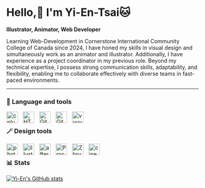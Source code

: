 # Hello,👋 I'm Yi-En-Tsai🐱

**Illustrator, Animator, Web Developer**

Learning Web-Development in Cornerstone International Community College of Canada since 2024, I have honed my skills in visual design and simultaneously work as an animator and illustrator. Additionally, I have experience as a project coordinator in my previous role. Beyond my technical expertise, I possess strong communication skills, adaptability, and flexibility, enabling me to collaborate effectively with diverse teams in fast-paced environments.

---

### 👾 Language and tools

<img align="left" alt="cplusplus" width="30px" style="padding-right:10px;"  src="https://cdn.jsdelivr.net/gh/devicons/devicon@latest/icons/cplusplus/cplusplus-original.svg" />
<img align="left" alt="HTML" width="30px" style="padding-right:10px;" src="https://cdn.jsdelivr.net/gh/devicons/devicon/icons/html5/html5-plain.svg" />
<img align="left" alt="Git" width="30px" style="padding-right:10px;" src="https://cdn.jsdelivr.net/gh/devicons/devicon/icons/git/git-original.svg" />
<img align="left" alt="GitHub" width="30px" style="padding-right:10px;" src="https://cdn.jsdelivr.net/gh/devicons/devicon/icons/github/github-original.svg" />
<img align="left" alt="vvvv" width="30px" style="padding-right:10px;" src="https://encrypted-tbn0.gstatic.com/images?q=tbn:ANd9GcToy8FZfle8NnCkloP1aJb1Qu6ikx-Jq7t3RJBfmLzCwfjiqD_zpVoWz54MchS-xIpNI3Q&usqp=CAU">
<br />

### 🪄 Design tools

<img align="left" alt="photoshop" width="30px" style="padding-right:10px;"  src="https://cdn.jsdelivr.net/gh/devicons/devicon@latest/icons/photoshop/photoshop-original.svg" />
<img align="left" alt="illustrator" width="30px" style="padding-right:10px;"  src="https://cdn.jsdelivr.net/gh/devicons/devicon@latest/icons/illustrator/illustrator-plain.svg" />
<img align="left" alt="afteraffects" width="30px" style="padding-right:10px;"  src="https://cdn.jsdelivr.net/gh/devicons/devicon@latest/icons/aftereffects/aftereffects-original.svg" />      
<img align="left" alt="Procreate" width="30px" style="padding-right:10px;"  src="https://i.pinimg.com/originals/a0/c5/2a/a0c52a9161464b1736c6ff00cf49d81f.png">
<img align="left" alt="Zbrush" width="30px" style="padding-right:10px;"  src="https://upload.wikimedia.org/wikipedia/en/c/c6/Pixologic_ZBrush_Logo.png">
<img align="left" alt="cinema4d" width="30px" style="padding-right:10px;"  src="https://upload.wikimedia.org/wikipedia/uk/5/5b/Cinema_4D_logo.png">
<br />

### 📊 Stats

[![Yi-En's GitHub stats](https://github-readme-stats.vercel.app/api?username=YienTsai97\&rank_icon=github\&bg_color=30,e96443,904e95\&title_color=fff\&text_color=fff)](https://github.com/YienTsai97/github-readme-stats)
